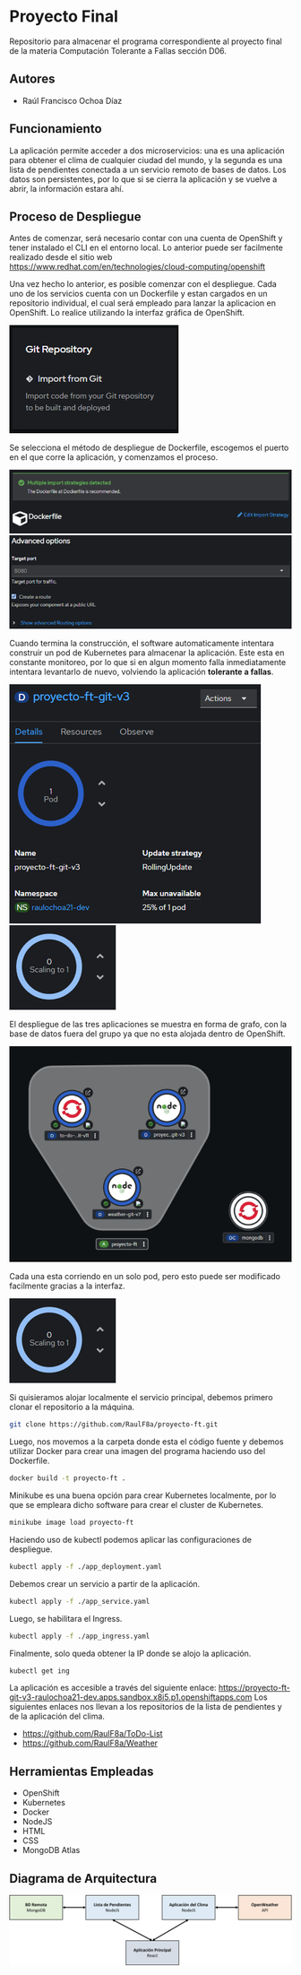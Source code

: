 # Proyecto Final

Repositorio para almacenar el programa correspondiente al proyecto final de la materia Computación Tolerante a Fallas sección D06.

## Autores
* Raúl Francisco Ochoa Díaz

## Funcionamiento
La aplicación permite acceder a dos microservicios: una es una aplicación para obtener el clima de cualquier ciudad del mundo, y la segunda es una lista de pendientes conectada a un servicio remoto de bases de datos. Los datos son persistentes, por lo que si se cierra la aplicación y se vuelve a abrir, la información estara ahí.

## Proceso de Despliegue

Antes de comenzar, será necesario contar con una cuenta de OpenShift y tener instalado el CLI en el entorno local. Lo anterior puede ser facilmente realizado desde el sitio web https://www.redhat.com/en/technologies/cloud-computing/openshift

Una vez hecho lo anterior, es posible comenzar con el despliegue. Cada uno de los servicios cuenta con un Dockerfile y estan cargados en un repositorio individual, el cual será empleado para lanzar la aplicacion en OpenShift. Lo realice utilizando la interfaz gráfica de OpenShift.

![alt text](https://github.com/RaulF8a/proyecto-ft/blob/d5a26c1dd90eed04ffa39206ffffc9bdcd368659/img/Img1.png)

Se selecciona el método de despliegue de Dockerfile, escogemos el puerto en el que corre la aplicación, y comenzamos el proceso.

![alt text](https://github.com/RaulF8a/proyecto-ft/blob/d5a26c1dd90eed04ffa39206ffffc9bdcd368659/img/Img2.png)
![alt text](https://github.com/RaulF8a/proyecto-ft/blob/d5a26c1dd90eed04ffa39206ffffc9bdcd368659/img/Img3.png)

Cuando termina la construcción, el software automaticamente intentara construir un pod de Kubernetes para almacenar la aplicación. Este esta en constante monitoreo, por lo que si en algun momento falla inmediatamente intentara levantarlo de nuevo, volviendo la aplicación **tolerante a fallas**.

![alt text](https://github.com/RaulF8a/proyecto-ft/blob/d5a26c1dd90eed04ffa39206ffffc9bdcd368659/img/Img4.png)
![alt text](https://github.com/RaulF8a/proyecto-ft/blob/d5a26c1dd90eed04ffa39206ffffc9bdcd368659/img/Img5.png)

El despliegue de las tres aplicaciones se muestra en forma de grafo, con la base de datos fuera del grupo ya que no esta alojada dentro de OpenShift.

![alt text](https://github.com/RaulF8a/proyecto-ft/blob/d5a26c1dd90eed04ffa39206ffffc9bdcd368659/img/Img6.png)

Cada una esta corriendo en un solo pod, pero esto puede ser modificado facilmente gracias a la interfaz.

![alt text](https://github.com/RaulF8a/proyecto-ft/blob/d5a26c1dd90eed04ffa39206ffffc9bdcd368659/img/Img5.png)

Si quisieramos alojar localmente el servicio principal, debemos primero clonar el repositorio a la máquina.

```bash
git clone https://github.com/RaulF8a/proyecto-ft.git
```

Luego, nos movemos a la carpeta donde esta el código fuente y debemos utilizar Docker para crear una imagen del programa haciendo uso del Dockerfile.

```bash
docker build -t proyecto-ft .
```

Minikube es una buena opción para crear Kubernetes localmente, por lo que se empleara dicho software para crear el cluster de Kubernetes.

```bash
minikube image load proyecto-ft
```

Haciendo uso de kubectl podemos aplicar las configuraciones de despliegue.

```bash
kubectl apply -f ./app_deployment.yaml
```

Debemos crear un servicio a partir de la aplicación.

```bash
kubectl apply -f ./app_service.yaml
```

Luego, se habilitara el Ingress.

```bash
kubectl apply -f ./app_ingress.yaml
```

Finalmente, solo queda obtener la IP donde se alojo la aplicación.

```bash
kubectl get ing
```

La aplicación es accesible a través del siguiente enlace: https://proyecto-ft-git-v3-raulochoa21-dev.apps.sandbox.x8i5.p1.openshiftapps.com
Los siguientes enlaces nos llevan a los repositorios de la lista de pendientes y de la aplicación del clima.
* https://github.com/RaulF8a/ToDo-List
* https://github.com/RaulF8a/Weather

## Herramientas Empleadas

* OpenShift
* Kubernetes
* Docker
* NodeJS
* HTML
* CSS
* MongoDB Atlas

## Diagrama de Arquitectura

![alt text](https://github.com/RaulF8a/proyecto-ft/blob/31a1f5799e049cd5c2b61015cdff5b1866c71a97/img/img7.png)
